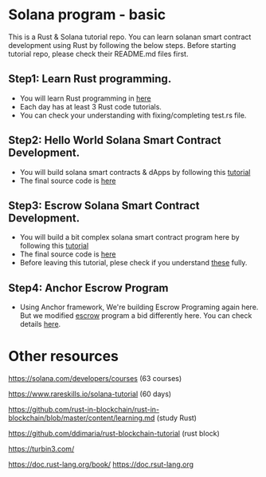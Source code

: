 # Solana program - basic

This is a Rust & Solana tutorial repo.
You can learn solanan smart contract development using Rust by following the below steps.
Before starting tutorial repo, please check their README.md files first.

## Step1: Learn Rust programming.

- You will learn Rust programming in [here](/rust)
- Each day has at least 3 Rust code tutorials.
- You can check your understanding with fixing/completing test.rs file.

## Step2: Hello World Solana Smart Contract Development.

- You will build solana smart contracts & dApps by following this [tutorial](https://solhack.com/courses/building-solana-smart-contracts-dapps-with-james-bachini/)
- The final source code is [here](/solana/helloWorld)

## Step3: Escrow Solana Smart Contract Development.

- You will build a bit complex solana smart contract program here by following this [tutorial](https://paulx.dev/blog/2021/01/14/programming-on-solana-an-introduction/)
- The final source code is [here](/solana/escrow)
- Before leaving this tutorial, plese check if you understand [these](/escrow/program/doc.md) fully.

## Step4: Anchor Escrow Program

- Using Anchor framework, We're building Escrow Programing again here. But we modified [escrow](https://paulx.dev/blog/2021/01/14/programming-on-solana-an-introduction/) program a bid differently here. You can check details [here](/anchor/anchor-escrow-master/README.md).

# Other resources

https://solana.com/developers/courses (63 courses)

https://www.rareskills.io/solana-tutorial (60 days)

https://github.com/rust-in-blockchain/rust-in-blockchain/blob/master/content/learning.md (study Rust)

https://github.com/ddimaria/rust-blockchain-tutorial (rust block)

https://turbin3.com/

https://doc.rust-lang.org/book/
https://doc.rsut-lang.org
